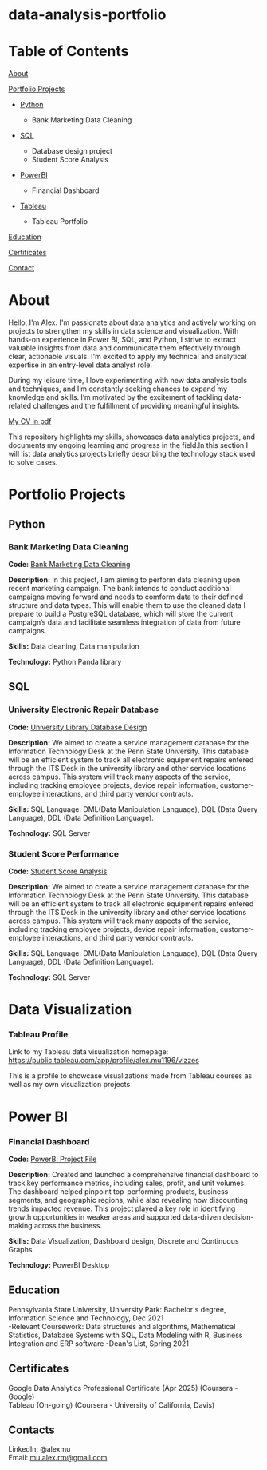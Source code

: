 # data-analysis-portfolio

# Table of Contents

[About](#about)

[Portfolio Projects](#portfolio-projects) <br>

  - [Python](#python) <br>
    - Bank Marketing Data Cleaning <br>

  - [SQL](#sql) <br>
    - Database design project <br>
    - Student Score Analysis <br>

  - [PowerBI](#power-bi) <br>
    - Financial Dashboard <br>

  - [Tableau](#tableau-profile) <br>
    - Tableau Portfolio <br>

[Education](#education)

[Certificates](#certificates)

[Contact](#contacts)

# About

Hello, I'm Alex. I'm passionate about data analytics and actively working on projects to strengthen my skills in data science and visualization. With hands-on experience in Power BI, SQL, and Python, I strive to extract valuable insights from data and communicate them effectively through clear, actionable visuals. I'm excited to apply my technical and analytical expertise in an entry-level data analyst role.

During my leisure time, I love experimenting with new data analysis tools and techniques, and I’m constantly seeking chances to expand my knowledge and skills. I’m motivated by the excitement of tackling data-related challenges and the fulfillment of providing meaningful insights.

[My CV in pdf](path/to/your-cv.pdf)

This repository highlights my skills, showcases data analytics projects, and documents my ongoing learning and progress in the field.In this section I will list data analytics projects briefly describing the technology stack used to solve cases.



# Portfolio Projects

## Python

### Bank Marketing Data Cleaning

**Code:** [Bank Marketing Data Cleaning](BankMarketingCleaning-1.ipynb)

**Description:** In this project, I am aiming to perform data cleaning upon recent marketing campaign. The bank intends to conduct additional campaigns moving forward and needs to comform data to their defined structure and data types. This will enable them to use the cleaned data I prepare to build a PostgreSQL database, which will store the current campaign’s data and facilitate seamless integration of data from future campaigns.

**Skills:** Data cleaning, Data manipulation

**Technology:** Python Panda library


## SQL

### University Electronic Repair Database

**Code:** [University Library Database Design]()

**Description:** We aimed to create a service management database for the Information Technology Desk at the Penn State University. This database will be an efficient system to track all electronic equipment repairs entered through the ITS Desk in the university library and other service locations across campus. This system will track many aspects of the service, including tracking employee projects, device repair information, customer-employee interactions, and third party vendor contracts.

**Skills:** SQL Language: DML(Data Manipulation Language), DQL (Data Query Language), DDL (Data Definition Language).

**Technology:** SQL Server

### Student Score Performance

**Code:** [Student Score Analysis]()

**Description:** We aimed to create a service management database for the Information Technology Desk at the Penn State University. This database will be an efficient system to track all electronic equipment repairs entered through the ITS Desk in the university library and other service locations across campus. This system will track many aspects of the service, including tracking employee projects, device repair information, customer-employee interactions, and third party vendor contracts.

**Skills:** SQL Language: DML(Data Manipulation Language), DQL (Data Query Language), DDL (Data Definition Language).

**Technology:** SQL Server


# Data Visualization

### Tableau Profile
Link to my Tableau data visualization homepage: https://public.tableau.com/app/profile/alex.mu1196/vizzes

This is a profile to showcase visualizations made from Tableau courses as well as my own visualization projects


# Power BI

### Financial Dashboard

**Code:** [PowerBI Project File]()

**Description:** Created and launched a comprehensive financial dashboard to track key performance metrics, including sales, profit, and unit volumes. The dashboard helped pinpoint top-performing products, business segments, and geographic regions, while also revealing how discounting trends impacted revenue. This project played a key role in identifying growth opportunities in weaker areas and supported data-driven decision-making across the business.

**Skills:** Data Visualization, Dashboard design, Discrete and Continuous Graphs

**Technology:** PowerBI Desktop


## Education
Pennsylvania State University, University Park: Bachelor's degree, Information Science and Technology, Dec 2021 <br>
    -Relevant Coursework: Data structures and algorithms, Mathematical Statistics, Database Systems with SQL, Data Modeling with R, Business Integration and ERP software 
    -Dean's List, Spring 2021
    

## Certificates
Google Data Analytics Professional Certificate (Apr 2025) (Coursera - Google) <br>
Tableau (On-going) (Coursera - University of California, Davis)


## Contacts
LinkedIn: @alexmu <br>
Email: mu.alex.rm@gmail.com